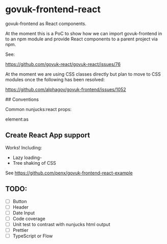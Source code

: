 # govuk-frontend-react

govuk-frontend as React components.

At the moment this is a PoC to show how we can import govuk-frontend in to an npm module and provide React components to a parent project via npm.

See:

https://github.com/govuk-react/govuk-react/issues/76

At the moment we are using CSS classes directly but plan to move to CSS modules once the following has been resolved:

https://github.com/alphagov/govuk-frontend/issues/1052


## Conventions

Common nunjucks:react props:

element:as

## Create React App support

Works! Including:

- Lazy loading-
- Tree shaking of CSS

See https://github.com/penx/govuk-frontend-react-example

## TODO:

- [ ] Button
- [ ] Header
- [ ] Date Input
- [ ] Code coverage
- [ ] Unit test to contrast with nunjucks html output
- [ ] Prettier
- [ ] TypeScript or Flow

